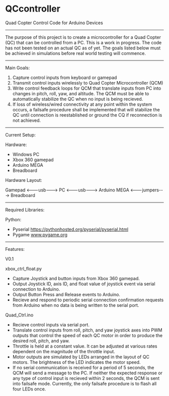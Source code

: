 # QCcontroller
Quad Copter Control Code for Arduino Devices

-----------------------------------------------------------------------------------
The purpose of this project is to create a microcontroller for a Quad Copter (QC) that can be controlled from a PC.
This is a work in progress. The code has not been tested on an actual QC as of yet. The goals listed below must be achieved in simulations before real world testing will commence.

-----------------------------------------------------------------------------------
Main Goals:
1. Capture control inputs from keyboard or gamepad
2. Transmit control inputs wirelessly to Quad Copter Microcontroller (QCM)
3. Write control feedback loops for QCM that translate inputs from PC into changes in pitch, roll, yaw, and altitude. 
   The QCM must be able to automatically stabilize the QC when no input is being recieved.
4. If loss of wireless/wired connectivity at any point within the system occurs, a failsafe procedure shall be implemented that will stabilize the QC until connection is reestablished or ground the CQ if reconnection is not achieved.

-----------------------------------------------------------------------------------
Current Setup:

Hardware:
- Windows PC
- Xbox 360 gamepad
- Arduino MEGA
- Breadboard

Hardware Layout:

Gamepad <---usb---> PC <---usb---> Arduino MEGA <---jumpers---> Breadboard

-----------------------------------------------------------------------------------
Required Libraries:

Python:
- Pyserial https://pythonhosted.org/pyserial/pyserial.html
- Pygame www.pygame.org      

-----------------------------------------------------------------------------------
Features:

V0.1

xbox_ctrl_float.py
- Capture Joystick and button inputs from Xbox 360 gamepad.
- Output Joystick ID, axis ID, and float value of joystick event via serial connection to Arduino.
- Output Button Press and Release events to Arduino.
- Recieve and respond to periodic serial connection confirmation requests from Arduino when no data is being written to the                   serial port.

Quad_Ctrl.ino
- Recieve control inputs via serial port.
- Translate control inputs from roll, pitch, and yaw joystick axes into PWM outputs that control the speed of each QC motor in order to produce the desired roll, pitch, and yaw. 
- Throttle is held at a constant value. It can be adjusted at various rates dependent on the magnitude of the throttle input.
- Motor outputs are simulated by LEDs arranged in the layout of QC motors. The brightness of the LED indicates the motor speed.
- If no serial communication is received for a period of 5 seconds, the QCM will send a message to the PC. If neither the        expected response or any type of control input is recieved within 2 seconds, the QCM is sent into failsafe mode. Currently, the only failsafe procedure is to flash all four LEDs once.
         
      
         
